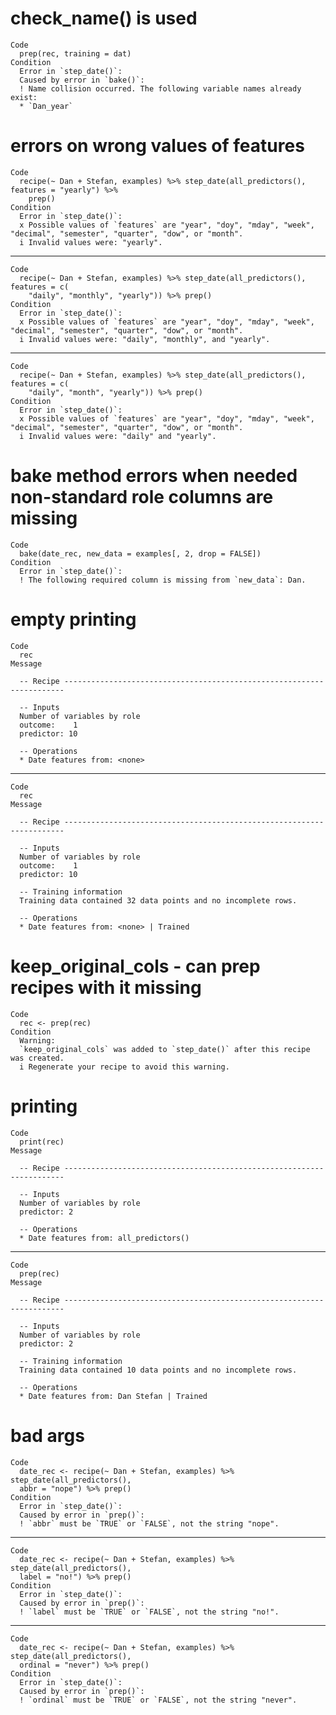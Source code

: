 # check_name() is used

    Code
      prep(rec, training = dat)
    Condition
      Error in `step_date()`:
      Caused by error in `bake()`:
      ! Name collision occurred. The following variable names already exist:
      * `Dan_year`

# errors on wrong values of features

    Code
      recipe(~ Dan + Stefan, examples) %>% step_date(all_predictors(), features = "yearly") %>%
        prep()
    Condition
      Error in `step_date()`:
      x Possible values of `features` are "year", "doy", "mday", "week", "decimal", "semester", "quarter", "dow", or "month".
      i Invalid values were: "yearly".

---

    Code
      recipe(~ Dan + Stefan, examples) %>% step_date(all_predictors(), features = c(
        "daily", "monthly", "yearly")) %>% prep()
    Condition
      Error in `step_date()`:
      x Possible values of `features` are "year", "doy", "mday", "week", "decimal", "semester", "quarter", "dow", or "month".
      i Invalid values were: "daily", "monthly", and "yearly".

---

    Code
      recipe(~ Dan + Stefan, examples) %>% step_date(all_predictors(), features = c(
        "daily", "month", "yearly")) %>% prep()
    Condition
      Error in `step_date()`:
      x Possible values of `features` are "year", "doy", "mday", "week", "decimal", "semester", "quarter", "dow", or "month".
      i Invalid values were: "daily" and "yearly".

# bake method errors when needed non-standard role columns are missing

    Code
      bake(date_rec, new_data = examples[, 2, drop = FALSE])
    Condition
      Error in `step_date()`:
      ! The following required column is missing from `new_data`: Dan.

# empty printing

    Code
      rec
    Message
      
      -- Recipe ----------------------------------------------------------------------
      
      -- Inputs 
      Number of variables by role
      outcome:    1
      predictor: 10
      
      -- Operations 
      * Date features from: <none>

---

    Code
      rec
    Message
      
      -- Recipe ----------------------------------------------------------------------
      
      -- Inputs 
      Number of variables by role
      outcome:    1
      predictor: 10
      
      -- Training information 
      Training data contained 32 data points and no incomplete rows.
      
      -- Operations 
      * Date features from: <none> | Trained

# keep_original_cols - can prep recipes with it missing

    Code
      rec <- prep(rec)
    Condition
      Warning:
      `keep_original_cols` was added to `step_date()` after this recipe was created.
      i Regenerate your recipe to avoid this warning.

# printing

    Code
      print(rec)
    Message
      
      -- Recipe ----------------------------------------------------------------------
      
      -- Inputs 
      Number of variables by role
      predictor: 2
      
      -- Operations 
      * Date features from: all_predictors()

---

    Code
      prep(rec)
    Message
      
      -- Recipe ----------------------------------------------------------------------
      
      -- Inputs 
      Number of variables by role
      predictor: 2
      
      -- Training information 
      Training data contained 10 data points and no incomplete rows.
      
      -- Operations 
      * Date features from: Dan Stefan | Trained

# bad args

    Code
      date_rec <- recipe(~ Dan + Stefan, examples) %>% step_date(all_predictors(),
      abbr = "nope") %>% prep()
    Condition
      Error in `step_date()`:
      Caused by error in `prep()`:
      ! `abbr` must be `TRUE` or `FALSE`, not the string "nope".

---

    Code
      date_rec <- recipe(~ Dan + Stefan, examples) %>% step_date(all_predictors(),
      label = "no!") %>% prep()
    Condition
      Error in `step_date()`:
      Caused by error in `prep()`:
      ! `label` must be `TRUE` or `FALSE`, not the string "no!".

---

    Code
      date_rec <- recipe(~ Dan + Stefan, examples) %>% step_date(all_predictors(),
      ordinal = "never") %>% prep()
    Condition
      Error in `step_date()`:
      Caused by error in `prep()`:
      ! `ordinal` must be `TRUE` or `FALSE`, not the string "never".

